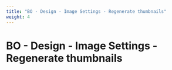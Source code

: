 ```yaml
---
title: "BO - Design - Image Settings - Regenerate thumbnails"
weight: 4
---
```


# BO - Design - Image Settings - Regenerate thumbnails
